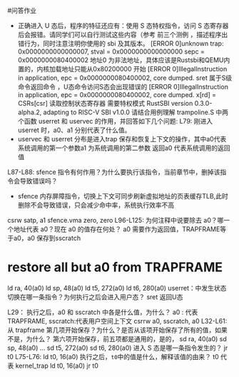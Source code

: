 #问答作业
* 正确进入 U 态后，程序的特征还应有：使用 S 态特权指令，访问 S 态寄存器后会报错。请同学们可以自行测试这些内容（参考 前三个测例 ，描述程序出错行为，同时注意注明你使用的 sbi 及其版本。
[ERROR 0]unknown trap: 0x0000000000000007, stval = 0x0000000000000000 sepc = 0x0000000080400002
地址0 为非法地址，具体应该是Rustsbi和QEMU内置的，内核加载地址只能从0x80200000 开始
[ERROR 0]IllegalInstruction in application, epc = 0x0000000080400002, core dumped.
sret 属于S级命令返回命令 ，U态命令访问S态会出现错误的
[ERROR 0]IllegalInstruction in application, epc = 0x0000000080400002, core dumped.
x[rd] = CSRs[csr]  读取控制状态寄存器 需要特权模式
RustSBI version 0.3.0-alpha.2, adapting to RISC-V SBI v1.0.0
 请结合用例理解 trampoline.S 中两个函数 userret 和 uservec 的作用，并回答如下几个问题:
L79: 刚进入 userret 时，a0、a1 分别代表了什么值。
* uservec 和 userret 分布是进入trap 保存和恢复上下文的操作，其中a0代表系统调用的第一个参数a1 为系统调用的第二参数
返回a0 代表系统调用的返回值

L87-L88: sfence 指令有何作用？为什么要执行该指令，当前章节中，删掉该指令会导致错误吗？
* sfence 内存屏障指令，切换上下文可同步刷新虚拟地址的页表缓存TLB,此时删除不会导致错误，只会减少命中率，系统执行效率不高

csrw satp, a1
sfence.vma zero, zero
L96-L125: 为何注释中说要除去 a0？哪一个地址代表 a0？现在 a0 的值存在何处？
a0 需要作为返回值，TRAPFRAME等于a0，a0 保存到sscratch

# restore all but a0 from TRAPFRAME
ld ra, 40(a0)
ld sp, 48(a0)
ld t5, 272(a0)
ld t6, 280(a0)
userret：中发生状态切换在哪一条指令？为何执行之后会进入用户态？
sret 返回U态

L29： 执行之后，a0 和 sscratch 中各是什么值，为什么？
a0 : 代表TRAPFRAME, sscratch:代表用户空间上下文
csrrw a0, sscratch, a0
L32-L61: 从 trapframe 第几项开始保存？为什么？是否从该项开始保存了所有的值，如果不是，为什么？
第六项开始保存，前五项都是通用的，是的，
sd ra, 40(a0)
sd sp, 48(a0)
...
sd t5, 272(a0)
sd t6, 280(a0)
进入 S 态是哪一条指令发生的？
jr t0
L75-L76: ld t0, 16(a0) 执行之后，`t0`中的值是什么，解释该值的由来？
t0 代表 kernel_trap 
ld t0, 16(a0)
jr t0

